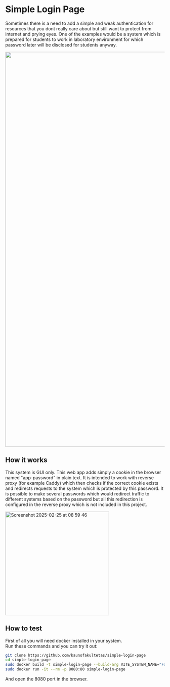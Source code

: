 # Simple Login Page
Sometimes there is a need to add a simple and weak authentication for resources that you dont really care about but still want to protect from internet and prying eyes. One of the examples would be a system which is prepared for students to work in laboratory environment for which password later will be disclosed for students anyway.

<img width="1250" alt="" src="https://github.com/user-attachments/assets/5800101f-6a7b-4788-9a18-20bf55fffecf" />


## How it works
This system is GUI only. This web app adds simply a cookie in the browser named "app-password" in plain text. It is intended to work with reverse proxy (for example Caddy) which then checks if the correct cookie exists and redirects requests to the system which is protected by this password. It is possible to make several passwords which would redirect traffic to different systems based on the password but all this redirection is configured in the reverse proxy which is not included in this project.

<img width="328" alt="Screenshot 2025-02-25 at 08 59 46" src="https://github.com/user-attachments/assets/7133c6cb-9827-404a-af8b-852df6c8b244" />

## How to test

First of all you will need docker installed in your system. \
Run these commands and you can try it out:
```bash
git clone https://github.com/kaunofakultetas/simple-login-page
cd simple-login-page
sudo docker build -t simple-login-page --build-arg VITE_SYSTEM_NAME="Failų dalijimosi<br/>sistema" -f Dockerfile ./
sudo docker run -it --rm -p 8080:80 simple-login-page
```

And open the 8080 port in the browser.
